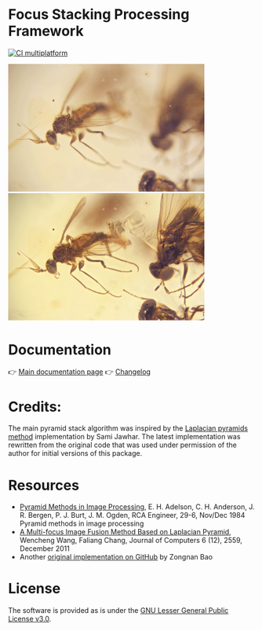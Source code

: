 # Focus Stacking Processing Framework

[![CI multiplatform](https://github.com/lucalista/focusstack/actions/workflows/ci-multiplatform.yml/badge.svg)](https://github.com/lucalista/focusstack/actions/workflows/ci-multiplatform.yml)

<img src='https://raw.githubusercontent.com/lucalista/focusstack/main/img/flies.gif' width="400">  <img src='https://raw.githubusercontent.com/lucalista/focusstack/main/img/flies_stack.jpg' width="400">

# Documentation
👉 [Main documentation page](https://github.com/lucalista/focusstack/blob/main/docs/main.md)
👉 [Changelog](CHANGELOG.md)

# Credits:

The main pyramid stack algorithm was inspired by the [Laplacian pyramids method](https://github.com/sjawhar/focus-stacking) implementation by Sami Jawhar. The latest implementation was rewritten from the original code that was used under permission of the author for initial versions of this package.

# Resources

* [Pyramid Methods in Image Processing](https://www.researchgate.net/publication/246727904_Pyramid_Methods_in_Image_Processing), E. H. Adelson, C. H. Anderson,  J. R. Bergen, P. J. Burt, J. M. Ogden, RCA Engineer, 29-6, Nov/Dec 1984
Pyramid methods in image processing
* [A Multi-focus Image Fusion Method Based on Laplacian Pyramid](http://www.jcomputers.us/vol6/jcp0612-07.pdf), Wencheng Wang, Faliang Chang, Journal of Computers 6 (12), 2559, December 2011
* Another [original implementation on GitHub](https://github.com/bznick98/Focus_Stacking) by Zongnan Bao

# License

The software is provided as is under the [GNU Lesser General Public License v3.0](https://choosealicense.com/licenses/lgpl-3.0/).

